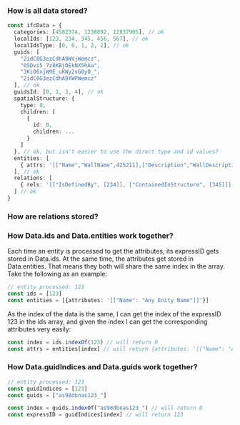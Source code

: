 ### How is all data stored?
```ts
const ifcData = {
  categories: [4582374, 1238892, 12837905], // ok
  localIds: [123, 234, 345, 456, 567], // ok
  localIdsType: [0, 0, 1, 2, 2], // ok
  guids: [
    "2idC0G3ezCdhA9WVjWemcz",
    "05Dvi5_7z8KBj0EkNX5hAa",
    "3Ki06xjW9E_uKWy2vG0yO_",
    "2idC0G3ezCdhA9YWPWemcz"
  ], // ok
  guidsId: [0, 1, 3, 4], // ok
  spatialStructure: {
    type: 0,
    children: [
      {
        id: 0,
        children: ...
      }
    ]
  }, // ok, but isn't easier to use the direct type and id values?
  entities: [
    { attrs: '[["Name","WallName",425211],["Description","WallDescription",5464533]]' }
  ], // ok
  relations: [
    { rels: '[["IsDefinedBy", [234]], ["ContainedInStructure", [345]]]' }
  ] // ok
}
```

### How are relations stored?

### How Data.ids and Data.entities work together?
Each time an entity is processed to get the attributes, its expressID gets stored in Data.ids. At the same time, the attributes
get stored in Data.entities. That means they both will share the same index in the array. Take the following as an example:

```ts
// entity processed: 123
const ids = [123]
const entities = [{attributes: '[["Name": "Any Enity Name"]]'}]
```

As the index of the data is the same, I can get the index of the expressID 123 in the ids array, and given the index I can get the corresponding attributes very easily:

```ts
const index = ids.indexOf(123) // will return 0
const attrs = entities[index] // will return {attributes: '[["Name": "Any Entity Name"]]'}
```

### How Data.guidIndices and Data.guids work together?
```ts
// entity processed: 123
const guidIndices = [123]
const guids = ["as98dbnas123_"]
```

```ts
const index = guids.indexOf("as98dbnas123_") // will return 0
const expressID = guidIndices[index] // will return 123
```